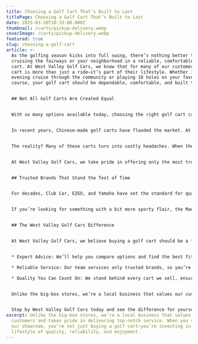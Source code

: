 ```yaml
---
title: Choosing a Golf Cart That’s Built to Last
titlePage: Choosing a Golf Cart That’s Built to Last
date: 2025-03-20T10:33:00.000Z
thumbnail: /carts/pickup-delivery.webp
coverImage: /carts/pickup-delivery.webp
featured: true
slug: choosing-a-golf-cart
article: >-
  As the golfing season kicks into full swing, there’s nothing better than
  cruising the fairways or your neighborhood in a reliable, comfortable golf
  cart. At West Valley Golf Cars, we know that for many of our customers, a golf
  cart is more than just a ride—it’s part of their lifestyle. Whether it’s an
  evening cruise through the community or playing 18 holes on your favorite
  course, your golf cart should be dependable, comfortable, and built to last.


  ## Not All Golf Carts Are Created Equal


  With so many options available today, choosing the right golf cart can feel overwhelming. New brands are constantly popping up, many boasting flashy features and tempting price tags. But as with anything mechanical, long-term reliability matters.


  In recent years, Chinese-made golf carts have flooded the market. At last count, more than 30 brands were being imported, with the majority having existed for less than three years. While they may look appealing at first glance, many of these carts lack the durability, parts availability, and service support needed to keep them running for the long haul.


  The reality? Many of these carts turn into costly headaches. When they break down—and they will—owners often struggle to find parts or service, leaving them stranded with a cart that’s more of a paperweight than a pleasure.


  At West Valley Golf Cars, we take pride in offering only the most trusted and time-tested brands, ensuring you invest in a cart that will serve you well for years to come.


  ## Trusted Brands That Stand the Test of Time


  For decades, Club Car, EZGO, and Yamaha have set the standard for quality and reliability in the golf cart industry. These brands have proven their durability on golf courses and in neighborhoods across the country, and because of their longevity, parts are always readily available. Any reputable service center—including ours—can keep them running smoothly for years.


  If you’re looking for something with a bit more sporty flair, the MadJax X Series is an exciting alternative. Built by NIVEL, a company with over 55 years in the industry, the MadJax X Series is based on the EZGO TXT platform, meaning it shares the same high-quality frame and components as a brand you already trust. It offers a sleek, modern look without sacrificing the reliability that keeps you moving.


  ## The West Valley Golf Cars Difference


  At West Valley Golf Cars, we believe buying a golf cart should be a fun and enjoyable experience, not a frustrating one. We’re here to guide you every step of the way, ensuring you get the best value, service, and support for the life of your cart.


  * Expert Advice: We’ll help you compare options and find the best fit for your needs.

  * Reliable Service: Our team services only trusted brands, so you’re never left without support.

  * Quality You Can Count On: We stand behind every cart we sell, ensuring you have a smooth and worry-free experience.


  Unlike the big-box stores, we’re a local business that values our customers and takes pride in delivering top-notch service. When you step into our showroom, you’re not just buying a golf cart—you’re investing in a lifestyle of quality, reliability, and enjoyment.


  Stop by West Valley Golf Cars today and see the difference for yourself. Whether you need service or are in the market for a new or rebuilt golf cart, we’re here to help you enjoy the ride—season after season.
excerpt: Unlike the big-box stores, we’re a local business that values our
  customers and takes pride in delivering top-notch service. When you step into
  our showroom, you’re not just buying a golf cart—you’re investing in a
  lifestyle of quality, reliability, and enjoyment.
---
```


